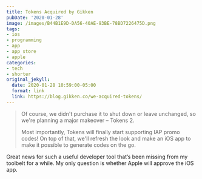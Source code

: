 ```yaml
---
title: Tokens Acquired by Gikken
pubDate: '2020-01-28'
image: /images/B44B1E9D-DA56-40AE-93BE-78BD7226475D.png
tags:
- ios
- programming
- app
- app store
- apple
categories:
- tech
- shorter
original_jekyll:
  date: 2020-01-28 10:59:00-05:00
  format: link
  link: https://blog.gikken.co/we-acquired-tokens/
---
```


> Of course, we didn't purchase it to shut down or leave unchanged, so we're planning a major makeover – Tokens 2.
> 
> Most importantly, Tokens will finally start supporting IAP promo codes! On top of that, we'll refresh the look and make an iOS app to make it possible to generate codes on the go.

Great news for such a useful developer tool that’s been missing from my toolbelt for a while. My only question is whether Apple will approve the iOS app.
